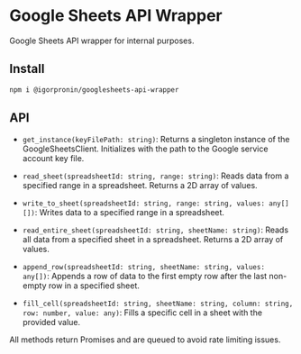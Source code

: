 # Google Sheets API Wrapper

Google Sheets API wrapper for internal purposes.

## Install

```bash
npm i @igorpronin/googlesheets-api-wrapper
```

## API

- `get_instance(keyFilePath: string)`: Returns a singleton instance of the GoogleSheetsClient. Initializes with the path to the Google service account key file.

- `read_sheet(spreadsheetId: string, range: string)`: Reads data from a specified range in a spreadsheet. Returns a 2D array of values.

- `write_to_sheet(spreadsheetId: string, range: string, values: any[][])`: Writes data to a specified range in a spreadsheet.

- `read_entire_sheet(spreadsheetId: string, sheetName: string)`: Reads all data from a specified sheet in a spreadsheet. Returns a 2D array of values.

- `append_row(spreadsheetId: string, sheetName: string, values: any[])`: Appends a row of data to the first empty row after the last non-empty row in a specified sheet.

- `fill_cell(spreadsheetId: string, sheetName: string, column: string, row: number, value: any)`: Fills a specific cell in a sheet with the provided value.

All methods return Promises and are queued to avoid rate limiting issues.
